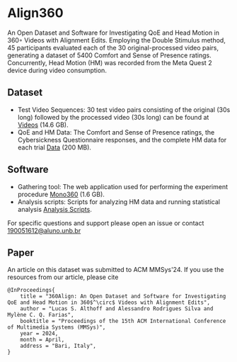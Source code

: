 # Align360
An Open Dataset and Software for Investigating QoE and Head Motion in 360◦ Videos with Alignment Edits. Employing the Double Stimulus method, 45 participants evaluated each of the 30 original-processed video pairs, generating a dataset of 5400 Comfort and Sense of Presence ratings. Concurrently, Head Motion (HM) was recorded from the Meta Quest 2 device during video consumption.

## Dataset

- Test Video Sequences: 30 test video pairs consisting of the original (30s long) followed by the processed video (30s long) can be found at [Videos](https://osf.io/yaqhb/) (14.6 GB).
- QoE and HM Data: The Comfort and Sense of Presence ratings, the Cybersickness Questionnaire responses, and the complete HM data for each trial [Data](https://osf.io/khcu2/) (200 MB).

## Software

- Gathering tool: The web application used for performing the experiment procedure [Mono360](https://osf.io/x8fsq/) (1.6 GB).
- Analysis scripts: Scripts for analyzing HM data and running statistical analysis [Analysis Scripts](https://osf.io/y8qag/).

For specific questions and support please open an issue or contact [190051612@aluno.unb.br](190051612@aluno.unb.br)

## Paper

An article on this dataset was submitted to ACM MMSys'24. If you use the resources from our article, please cite

```
@InProceedings{
    title = "360Align: An Open Dataset and Software for Investigating QoE and Head Motion in 360$^\circ$ Videos with Alignment Edits",
    author = "Lucas S. Althoff and Alessandro Rodrigues Silva and Mylène C. Q. Farias",
    booktitle = "Proceedings of the 15th ACM International Conference of Multimedia Systems (MMSys)",
    year = 2024,
    month = April,
    address = "Bari, Italy",
}
```
